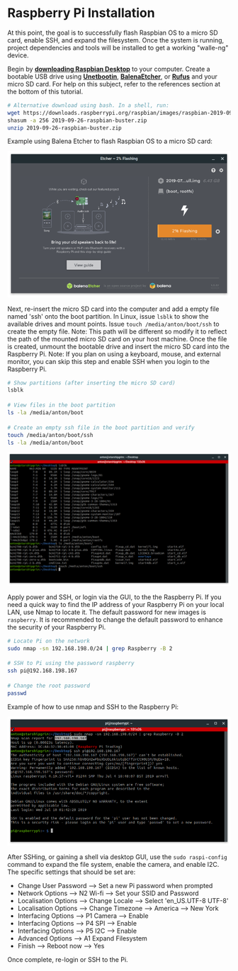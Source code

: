 # Raspberry Pi Installation

At this point, the goal is to successfully flash Raspbian OS to a micro SD card, enable SSH, and expand the filesystem. Once the system is running, project dependencies and tools will be installed to get a working "walle-ng" device. 

Begin by **[downloading Raspbian Desktop](https://www.raspberrypi.org/downloads/raspbian/)** to your computer. Create a bootable USB drive using **[Unetbootin](https://unetbootin.github.io/)**, **[BalenaEtcher](https://www.balena.io/etcher/)**, or **[Rufus](https://rufus.ie/)** and your micro SD card. For help on this subject, refer to the references section at the bottom of this tutorial.

```bash
# Alternative download using bash. In a shell, run:
wget https://downloads.raspberrypi.org/raspbian/images/raspbian-2019-09-30/2019-09-26-raspbian-buster.zip
shasum -a 256 2019-09-26-raspbian-buster.zip
unzip 2019-09-26-raspbian-buster.zip
```

Example using Balena Etcher to flash Raspbian OS to a micro SD card:

![Flash](images/flash_balenaetcher.png)

Next, re-insert the micro SD card into the computer and add a empty file named 'ssh' onto the boot partition. In Linux, issue ```lsblk``` to show the available drives and mount points. Issue ```touch /media/anton/boot/ssh``` to create the empty file. Note: This path will be different so modify it to reflect the path of the mounted micro SD card on your host machine. Once the file is created, unmount the bootable drive and insert the micro SD card into the Raspberry Pi. Note: If you plan on using a keyboard, mouse, and external monitor, you can skip this step and enable SSH when you login to the Raspberry Pi.

```bash
# Show partitions (after inserting the micro SD card)
lsblk

# View files in the boot partition
ls -la /media/anton/boot

# Create an empty ssh file in the boot partition and verify
touch /media/anton/boot/ssh
ls -la /media/anton/boot
```

![Enable SSH](images/enable_ssh.png)

Apply power and SSH, or login via the GUI, to the the Raspberry Pi. If you need a quick way to find the IP address of your Raspberry Pi on your local LAN, use Nmap to locate it. The default password for new images is ```raspberry```. It is recommended to change the default password to enhance the security of your Raspberry Pi. 

```bash
# Locate Pi on the network
sudo nmap -sn 192.168.198.0/24 | grep Raspberry -B 2

# SSH to Pi using the password raspberry
ssh pi@192.168.198.167

# Change the root password
passwd
```

Example of how to use nmap and SSH to the Raspberry Pi:

![SSH](images/first_ssh.png)

After SSHing, or gaining a shell via desktop GUI, use the ```sudo raspi-config``` command to expand the file system, enable the camera, and enable I2C. The specific settings that should be set are:

* Change User Password --> Set a new Pi password when prompted
* Network Options --> N2 Wi-fi --> Set your SSID and Password
* Localisation Options --> Change Locale --> Select 'en_US.UTF-8 UTF-8'
* Localisation Options --> Change Timezone --> America --> New York
* Interfacing Options --> P1 Camera --> Enable
* Interfacing Options --> P4 SPI --> Enable
* Interfacing Options --> P5 I2C --> Enable
* Advanced Options --> A1 Expand Filesystem
* Finish --> Reboot now --> Yes

Once complete, re-login or SSH to the Pi. 
